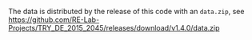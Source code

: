 The data is distributed by the release of this code with an `data.zip`, see
https://github.com/RE-Lab-Projects/TRY_DE_2015_2045/releases/download/v1.4.0/data.zip
